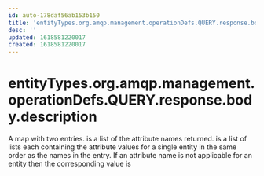 ```yaml
---
id: auto-178daf56ab153b150
title: 'entityTypes.org.amqp.management.operationDefs.QUERY.response.body.description'
desc: ''
updated: 1618581220017
created: 1618581220017
---
```

# entityTypes.org.amqp.management.operationDefs.QUERY.response.body.description

A map with two entries.  is a list of the attribute names returned.  is a list of lists each containing the attribute values for a single entity in the same order as the names in the  entry. If an attribute name is not applicable for an entity then the corresponding value is 